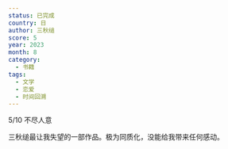 ```yaml
---
status: 已完成
country: 日
author: 三秋缒
score: 5
year: 2023
month: 8
category:
  - 书籍
tags:
  - 文学
  - 恋爱
  - 时间回溯
---
```

5/10 不尽人意

三秋缒最让我失望的一部作品。极为同质化，没能给我带来任何感动。
